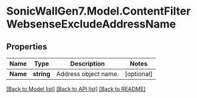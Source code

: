 # SonicWallGen7.Model.ContentFilterWebsenseExcludeAddressName

## Properties

Name | Type | Description | Notes
------------ | ------------- | ------------- | -------------
**Name** | **string** | Address object name. | [optional] 

[[Back to Model list]](../README.md#documentation-for-models) [[Back to API list]](../README.md#documentation-for-api-endpoints) [[Back to README]](../README.md)

